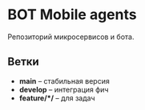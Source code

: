 # BOT Mobile agents

Репозиторий микросервисов и бота.

## Ветки
- **main** – стабильная версия
- **develop** – интеграция фич
- **feature/*/** – для задач

